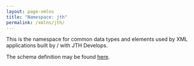 ```yaml
---
layout: page-xmlns
title: "Namespace: jth"
permalink: /xmlns/jth/
---
```


This is the namespace for common data types and elements used by XML
applications built by / with JTH Develops.

The schema definition may be found [here](/xmlns/jth/jth.xsd).